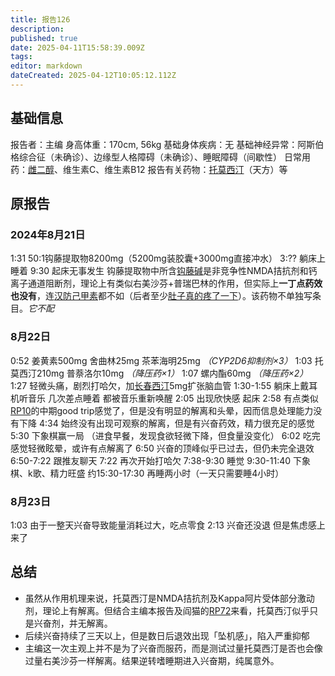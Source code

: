 ```yaml
---
title: 报告126
description: 
published: true
date: 2025-04-11T15:58:39.009Z
tags: 
editor: markdown
dateCreated: 2025-04-12T10:05:12.112Z
---
```


## 基础信息
报告者：主编
身高体重：170cm, 56kg
基础身体疾病：无
基础神经异常：阿斯伯格综合征（未确诊）、边缘型人格障碍（未确诊）、睡眠障碍（间歇性）
日常用药：[雌二醇](/drug/E2)、维生素C、维生素B12
报告有关药物：[托莫西汀](/drug/ATX)（天方）等

## 原报告
### 2024年8月21日
1:31 50:1钩藤提取物8200mg（5200mg装胶囊+3000mg直接冲水）
3:?? 躺床上睡着
9:30 起床无事发生
钩藤提取物中所含[钩藤碱](https://en.wikipedia.org/wiki/Rhynchophylline)是非竞争性NMDA拮抗剂和钙离子通道阻断剂，理论上有类似右美沙芬+普瑞巴林的作用，但实际上**一丁点药效也没有**，连[汉防己甲素](/drug/防己)都不如（后者至少[肚子真的疼了一下](/report/RP115/)）。该药物不单独写条目。*它不配*

### 8月22日
0:52 姜黄素500mg 舍曲林25mg 茶苯海明25mg *（CYP2D6抑制剂×3）*
1:03 托莫西汀210mg 普萘洛尔10mg *（降压药×1）*
1:07 螺内酯60mg *（降压药×2）*
1:27 轻微头痛，剧烈打哈欠，加[长春西汀](/drug/长春西汀)5mg扩张脑血管
1:30-1:55 躺床上戴耳机听音乐 几次差点睡着 都被音乐重新唤醒
2:05 出现欣快感 起床
2:58 有点类似[RP10](/report/RP010/)的中期good trip感觉了，但是没有明显的解离和头晕，因而信息处理能力没有下降
4:34 始终没有出现可观察的解离，但是有兴奋药效，精力很充足的感觉
5:30 下象棋赢一局
（进食早餐，发现食欲轻微下降，但食量没变化）
6:02 吃完感觉轻微眩晕，或许有点解离了
6:50 兴奋的顶峰似乎已过去，但仍未完全退效
6:50-7:22 跟推友聊天
7:22 再次开始打哈欠
7:38-9:30 睡觉
9:30-11:40 下象棋、k歌、精力旺盛
约15:30-17:30 再睡两小时（一天只需要睡4小时）
### 8月23日
1:03 由于一整天兴奋导致能量消耗过大，吃点零食
2:13 兴奋还没退 但是焦虑感上来了

## 总结
- 虽然从作用机理来说，托莫西汀是NMDA拮抗剂及Kappa阿片受体部分激动剂，理论上有解离。但结合主编本报告及阎猫的[RP72](/report/RP072/)来看，托莫西汀似乎只是兴奋剂，并无解离。
- 后续兴奋持续了三天以上，但是数日后退效出现「坠机感」，陷入严重抑郁
- 主编这一次主观上并不是为了兴奋而服药，而是测试过量托莫西汀是否也会像过量右美沙芬一样解离。结果逆转嗜睡期进入兴奋期，纯属意外。
